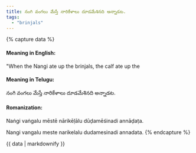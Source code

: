 ```yaml
---
title: నంగి వంగలు మేస్తే నారికేళాలు దూడమేశినది అన్నాడట.
tags:
  - "brinjals"
---
```


{% capture data %}
#### Meaning in English:
"When the Nangi ate up the brinjals, the calf ate up the

#### Meaning in Telugu:
నంగి వంగలు మేస్తే నారికేళాలు దూడమేశినది అన్నాడట.

#### Romanization:
Naṅgi vaṅgalu mēstē nārikēḷālu dūḍamēśinadi annāḍaṭa.

Nangi vangalu meste narikelalu dudamesinadi annadata.
{% endcapture %}

{{ data | markdownify }}

